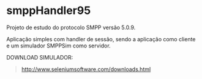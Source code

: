 # smppHandler95

Projeto de estudo do protocolo SMPP versão 5.0.9.

Aplicação simples com handler de sessão, sendo a aplicação como cliente e um simulador SMPPSim como servidor.

DOWNLOAD SIMULADOR:

> http://www.seleniumsoftware.com/downloads.html
